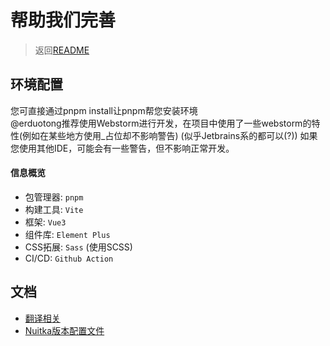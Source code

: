 # 帮助我们完善

> 返回[README](../README.md)

## 环境配置

您可直接通过pnpm install让pnpm帮您安装环境  
@erduotong推荐使用Webstorm进行开发，在项目中使用了一些webstorm的特性(例如在某些地方使用_占位却不影响警告)
(似乎Jetbrains系的都可以(?))
如果您使用其他IDE，可能会有一些警告，但不影响正常开发。
#### 信息概览

* 包管理器: `pnpm`
* 构建工具: `Vite`
* 框架: `Vue3`
* 组件库: `Element Plus`
* CSS拓展: `Sass` (使用SCSS)
* CI/CD: `Github Action`

## 文档

* [翻译相关]()
* [Nuitka版本配置文件]()

